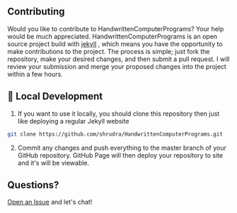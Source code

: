 ## Contributing

Would you like to contribute to HandwrittenComputerPrograms? Your help would be much appreciated. HandwrittenComputerPrograms is an open source project build with <a href="https://github.com/jekyll/jekyll">jekyll</a> , which means you have the opportunity to make contributions to the project. The process is simple; just fork the repository, make your desired changes, and then submit a pull request. I will review your submission and merge your proposed changes into the project within a few hours. 

## 🚀 Local Development

1. If you want to use it locally, you should clone this repository then just like deploying a regular Jekyll website
```sh
git clone https://github.com/shrudra/HandwrittenComputerPrograms.git
```

2. Commit any changes and push everything to the master branch of your GitHub repository. GitHub Page will then deploy your repository to site and it's will be viewable.

## Questions?

[Open an Issue](https://github.com/shrudraHandwrittenComputerPrograms/issues/new) and let's chat!

